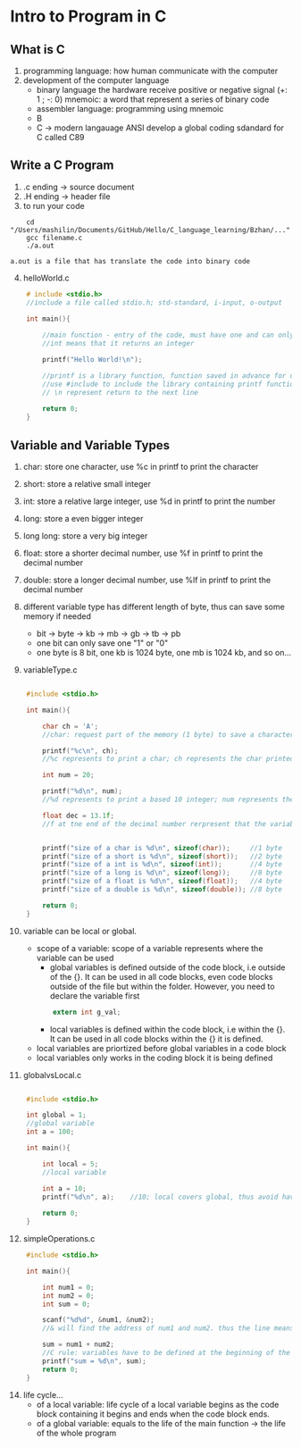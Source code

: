 # Intro to Program in C

## What is C
1. programming language: how human communicate with the computer
2. development of the computer language
    - binary language
        the hardware receive positive or negative signal (+: 1 ; -: 0)
        mnemoic: a word that represent a series of binary code
    - assembler language: programming using mnemoic
    - B
    - C -> modern langauage
        ANSI develop a global coding sdandard for C called C89

## Write a C Program
1. .c ending -> source document
2. .H ending -> header file
3. to run your code

```
    cd "/Users/mashilin/Documents/GitHub/Hello/C_language_learning/Bzhan/..."
    gcc filename.c
    ./a.out 
```

    a.out is a file that has translate the code into binary code

4. helloWorld.c

```c
    # include <stdio.h> 
    //include a file called stdio.h; std-standard, i-input, o-output

    int main(){
        
        //main function - entry of the code, must have one and can only have one
        //int means that it returns an integer 

        printf("Hello World!\n");

        //printf is a library function, function saved in advance for use
        //use #include to include the library containing printf function
        // \n represent return to the next line
        
        return 0;
    }
```

## Variable and Variable Types
1. char: store one character, use %c in printf to print the character
2. short: store a relative small integer
3. int: store a relative large integer, use %d in printf to print the number
4. long: store a even bigger integer
5. long long: store a very big integer
6. float: store a shorter decimal number, use %f in printf to print the decimal number
7. double: store a longer decimal number, use %lf in printf to print the decimal number
8. different variable type has different length of byte, thus can save some memory if needed
    - bit -> byte -> kb -> mb -> gb -> tb -> pb
    - one bit can only save one "1" or "0"
    - one byte is 8 bit, one kb is 1024 byte, one mb is 1024 kb, and so on...

9. variableType.c
```c

    #include <stdio.h>

    int main(){

        char ch = 'A';
        //char: request part of the memory (1 byte) to save a character 'A'

        printf("%c\n", ch);
        //%c represents to print a char; ch represents the char printed is the ch variable

        int num = 20;

        printf("%d\n", num);
        //%d represents to print a based 10 integer; num represents the integer printed is the num variable 

        float dec = 13.1f;
        //f at tne end of the decimal number rerpresent that the variable type is float, or the system would regard 13.1 as a double automatically


        printf("size of a char is %d\n", sizeof(char));     //1 byte
        printf("size of a short is %d\n", sizeof(short));   //2 byte
        printf("size of a int is %d\n", sizeof(int));       //4 byte
        printf("size of a long is %d\n", sizeof(long));     //8 byte
        printf("size of a float is %d\n", sizeof(float));   //4 byte
        printf("size of a double is %d\n", sizeof(double)); //8 byte

        return 0;
    }

```

10. variable can be local or global.
    - scope of a variable: scope of a variable represents where the variable can be used
        - global variables is defined outside of the code block, i.e outside of the {}. It can be used in all code blocks, even code blocks outside of the file but within the folder. However, you need to declare the variable first
        ```c
            extern int g_val;
        ```
        - local variables is defined within the code block, i.e within the {}. It can be used in all code blocks within the {} it is defined.
    - local variables are priortized before global variables in a code block
    - local variables only works in the coding block it is being defined

11. globalvsLocal.c
```c

    #include <stdio.h>

    int global = 1;
    //global variable
    int a = 100;

    int main(){

        int local = 5;
        //local variable

        int a = 10;
        printf("%d\n", a);    //10; local covers global, thus avoid have the same name for global and local variables. 
            
        return 0;
    }

```
12. simpleOperations.c
```c
    #include <stdio.h>

    int main(){

        int num1 = 0; 
        int num2 = 0;
        int sum = 0;

        scanf("%d%d", &num1, &num2);
        //& will find the address of num1 and num2. thus the line means save the first number to the memory of num1 and second number to num2. To locate the memory the program need the address

        sum = num1 + num2;
        //C rule: variables have to be defined at the beginning of the code block
        printf("sum = %d\n", sum);
        return 0;
    }
```
14. life cycle...
    - of a local variable: life cycle of a local variable begins as the code block containing it begins and ends when the code block ends.
    - of a global variable: equals to the life of the main function -> the life of the whole program